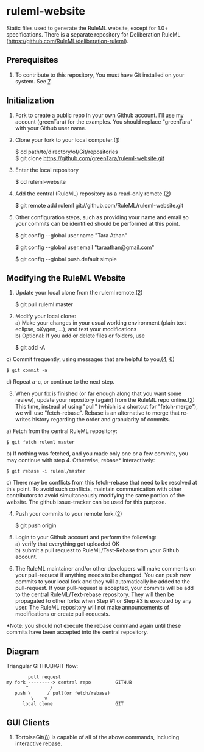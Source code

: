 ruleml-website
==============

Static files used to generate the RuleML website, except for 1.0+ specifications. 
There is a separate repository for Deliberation RuleML (https://github.com/RuleML/deliberation-ruleml).

Prerequisites
-------------
1. To contribute to this repository, You must have Git installed on your system. See [7].
   
Initialization
--------------
1. Fork to create a public repo in your own Github account. 
I'll use my account (greenTara) for the examples. 
You should replace "greenTara" with your Github user name.

2. Clone your fork to your local computer.([1])

    $ cd path/to/directory/of/Git/repositories  
    $ git clone https://github.com/greenTara/ruleml-website.git
    
3. Enter the local repository

    $ cd ruleml-website

3. Add the central (RuleML) repository as a read-only remote.([2])

    $ git remote add ruleml git://github.com/RuleML/ruleml-website.git
    
4. Other configuration steps, such as providing your name and email so your commits can be identified
   should be performed at this point.

    $ git config --global user.name "Tara Athan"
    
    $ git config --global user.email "taraathan@gmail.com"
    
    $ git config --global push.default simple

Modifying the RuleML Website
----------------------------
1. Update your local clone from the ruleml remote.([2])

    $ git pull ruleml master
        
2. Modify your local clone:  
  a) Make your changes in your usual working environment (plain text eclipse, oXygen, ...), and test your modifications  
  b) Optional: If you add or delete files or folders, use  

    $ git add -A

  c) Commit frequently, using messages that are helpful to you,([4], [6])  

    $ git commit -a
    
  d) Repeat a-c, or continue to the next step.
    
   
3. When your fix is finished (or far enough along that you want some review), 
  update your repository (again) from the RuleML repo online.([2])
  This time, instead of using "pull" (which is a shortcut for "fetch-merge"), we will use 
  "fetch-rebase".
  Rebase is an alternative to merge that re-writes history regarding the order and granularity of commits.

  a) Fetch from the central RuleML repository:
  
    $ git fetch ruleml master
    
  b) If nothing was fetched, and you made only one or a few commits, you may continue with step 4.
   Otherwise, rebase* interactively:
   
    $ git rebase -i ruleml/master

  c) There may be conflicts from this fetch-rebase that need to be resolved at this point.
To avoid such conflicts, maintain communication with other contributors to avoid
simultaneously modifying the same portion of the website.
The github issue-tracker can be used for this purpose.
        
4. Push your commits to your remote fork.([2])

    $ git push origin
    
5. Login to your Github account and perform the following:  
  a) verify that everything got uploaded OK  
  b) submit a pull request to RuleML/Test-Rebase from your Github account.  

6. The RuleML maintainer and/or other developers will make comments on your pull-request if 
anything needs to be changed.
You can push new commits to your local fork and they will automatically be added to the pull-request.
If your pull-request is accepted, your commits will be add to the central RuleML/Text-rebase repository.
They will then be propagated to other forks when Step #1 or Step #3 is 
executed by any user. The RuleML repository will not make announcements of modifications or create pull-requests.

*Note: you should not execute the rebase command again until these commits have been accepted into the central repository.

Diagram
-------

Triangular GITHUB/GIT flow:

            pull request
    my fork ---------> central repo         GITHUB
           ^        /
       push \      / pull(or fetch/rebase)
             \    v 
          local clone                       GIT

GUI Clients
-----------
1. TortoiseGit([8]) is capable of all of the above commands, including interactive rebase.

[1]:http://git-scm.com/book/en/Git-Basics-Getting-a-Git-Repository
[2]:http://git-scm.com/book/en/Git-Basics-Working-with-Remotes
[4]:http://git-scm.com/book/en/Git-Basics-Recording-Changes-to-the-Repository
[5]:http://git-scm.com/book/en/Git-Branching-Rebasing
[6]:http://git-scm.com/book/en/Getting-Started-Git-Basics
[7]:http://git-scm.com/book/en/Getting-Started-Installing-Git
[8]:http://code.google.com/p/tortoisegit/
